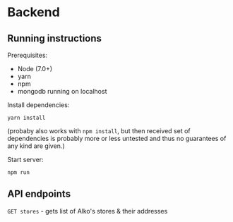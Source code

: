 # Backend

## Running instructions
Prerequisites:
- Node (7.0+)
- yarn
- npm
- mongodb running on localhost

Install dependencies:
```
yarn install
```
(probaby also works with `npm install`, but then received set of dependencies is probably more or less untested and thus no guarantees of any kind are given.)

Start server:
```
npm run
```

## API endpoints

`GET stores` - gets list of Alko's stores & their addresses
